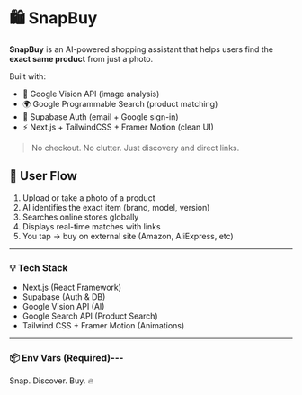 # 🛍️ SnapBuy

**SnapBuy** is an AI-powered shopping assistant that helps users find the **exact same product** from just a photo.

Built with:
- 🧠 Google Vision API (image analysis)
- 🌍 Google Programmable Search (product matching)
- 🔐 Supabase Auth (email + Google sign-in)
- ⚡ Next.js + TailwindCSS + Framer Motion (clean UI)

> No checkout. No clutter. Just discovery and direct links.

## 🔁 User Flow

1. Upload or take a photo of a product
2. AI identifies the exact item (brand, model, version)
3. Searches online stores globally
4. Displays real-time matches with links
5. You tap → buy on external site (Amazon, AliExpress, etc)

---

### 💡 Tech Stack
- Next.js (React Framework)
- Supabase (Auth & DB)
- Google Vision API (AI)
- Google Search API (Product Search)
- Tailwind CSS + Framer Motion (Animations)

---

### 📦 Env Vars (Required)---

Snap. Discover. Buy. 🔥
